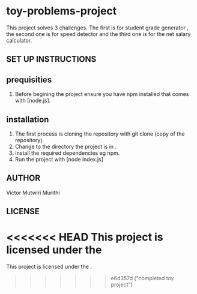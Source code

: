 # toy-problems-project
This project solves 3 challenges. The first is for student grade generator , the second one is for speed detector and the third one is for the net salary calculator.

## SET UP INSTRUCTIONS
## prequisities 
1. Before begining the project ensure you have npm installed that comes with [node.js].

## installation
1. The first process is cloning the repository with git clone (copy of the repository).
2. Change to the directory the project is in .
3. Install the required dependencies eg npm.
4. Run the project with [node index.js]

## AUTHOR 
 Victor Mutwiri Murithi

 ## LICENSE 
<<<<<<< HEAD
 This project is licensed under the [](LICENSE)
=======
 This project is licensed under the [](LICENSE).
>>>>>>> e6d357d ("completed  toy project")
